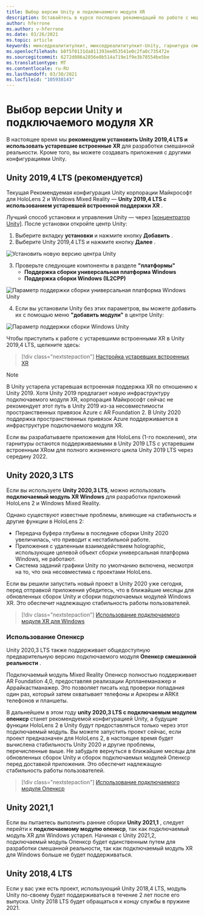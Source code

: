 ```yaml
---
title: Выбор версии Unity и подключаемого модуля XR
description: Оставайтесь в курсе последних рекомендаций по работе с модулями Unity и XR для разработки приложений HoloLens.
author: hferrone
ms.author: v-hferrone
ms.date: 03/26/2021
ms.topic: article
keywords: микседреалититулкит, микседреалититулкит-Unity, гарнитура смешанной реальности, гарнитура Windows Mixed Reality, гарнитура виртуальной реальности, Unity
ms.openlocfilehash: b8f5f0131da811393ee053541e0c2fa0c735472e
ms.sourcegitcommit: 6272d086a2856e8b514a719e1f9e3b78554be5be
ms.translationtype: MT
ms.contentlocale: ru-RU
ms.lasthandoff: 03/30/2021
ms.locfileid: "105938143"
---
```

# <a name="choosing-a-unity-version-and-xr-plugin"></a>Выбор версии Unity и подключаемого модуля XR

В настоящее время мы **рекомендуем установить Unity 2019,4 LTS и использовать устаревшие встроенные XR** для разработки смешанной реальности. Кроме того, вы можете создавать приложения с другими конфигурациями Unity.

## <a name="unity-20194-lts-recommended"></a>Unity 2019,4 LTS (рекомендуется)

Текущая Рекомендуемая конфигурация Unity корпорации Майкрософт для HoloLens 2 и Windows Mixed Reality — **Unity 2019,4 LTS с использованием устаревшей встроенной поддержки XR** .

Лучший способ установки и управления Unity — через <a href="https://unity3d.com/get-unity/download" target="_blank">[концентратор Unity]</a>. После установки откройте центр Unity:

1. Выберите вкладку **установки** и нажмите кнопку **Добавить** .
2. Выберите Unity 2019,4 LTS и нажмите кнопку **Далее** .

![Установить новую версию центра Unity](images/unity-hub-img-01.png)

3. Проверьте следующие компоненты в разделе **"платформы"**
    * **Поддержка сборки универсальная платформа Windows** 
    * **Поддержка сборки Windows (IL2CPP)**

![Параметр поддержки сборки универсальная платформа Windows Unity](../images/Unity_Install_Option_UWP.png)

4. Если вы установили Unity без этих параметров, вы можете добавить их с помощью меню **"добавить модули"** в центре Unity:

![Параметр поддержки сборки Windows Unity](../images/Unity_Install_Option_UWP2.png)

Чтобы приступить к работе с устаревшими встроенными XR в Unity 2019,4 LTS, щелкните здесь:

> [!div class="nextstepaction"]
> [Настройка устаревших встроенных XR](legacy-xr-support.md)

> [!NOTE]
> В Unity устарела устаревшая встроенная поддержка XR по отношению к Unity 2019.  Хотя Unity 2019 предлагает новую инфраструктуру подключаемого модуля XR, корпорация Майкрософт сейчас не рекомендует этот путь в Unity 2019 из-за несовместимости пространственных привязок Azure с AR Foundation 2.  В Unity 2020 поддержка пространственных привязок Azure поддерживается в инфраструктуре подключаемого модуля XR.

Если вы разрабатываете приложения для HoloLens (1-го поколения), эти гарнитуры остаются поддерживаемыми в Unity 2019 LTS с устаревшим встроенным XRом для полного жизненного цикла Unity 2019 LTS через середину 2022.

## <a name="unity-20203-lts"></a>Unity 2020,3 LTS 

Если вы используете **Unity 2020,3 LTS**, можно использовать **подключаемый модуль XR Windows** для разработки приложений HoloLens 2 и Windows Mixed Reality.

Однако существуют известные проблемы, влияющие на стабильность и другие функции в HoloLens 2: 

* Передача буфера глубины в последние сборки Unity 2020 увеличилась, что приводит к нестабильной работе.
* Приложения с удаленным взаимодействием holographic, использующие целевой объект сборки универсальная платформа Windows, не работают.
* Система заданий графики Unity по умолчанию включена, несмотря на то, что она несовместима с проектами HoloLens.

Если вы решили запустить новый проект в Unity 2020 уже сегодня, перед отправкой приложения убедитесь, что в ближайшие месяцы для обновленных сборок Unity и сборки подключаемых модулей Windows XR.  Это обеспечит надлежащую стабильность работы пользователей.

> [!div class="nextstepaction"]
> [Использование подключаемого модуля XR для Windows](windows-xr-plugin.md)

### <a name="using-openxr"></a>Использование Опенкср

Unity 2020,3 LTS также поддерживает общедоступную предварительную версию подключаемого модуля **Опенкср смешанной реальности** .

Подключаемый модуль Mixed Reality Опенкср полностью поддерживает AR Foundation 4,0, предоставляя реализации Арпланеманажер и Аррайкастманажер. Это позволяет писать код проверки попадания один раз, который затем охватывает телефоны и Аркореы и ARKit телефонов и планшеты. 

В дальнейшем в этом году **unity 2020,3 LTS с подключаемым модулем опенкср** станет рекомендуемой конфигурацией Unity, а будущие функции HoloLens 2 в Unity будут предоставляться только через этот подключаемый модуль.  Вы можете запустить проект сейчас, если проект предназначен для HoloLens 2, в настоящее время будет вычислена стабильность Unity 2020 и другие проблемы, перечисленные выше.  Не забудьте вернуться в ближайшие месяцы для обновленных сборок Unity и сборок подключаемых модулей Опенкср перед доставкой приложения.  Это обеспечит надлежащую стабильность работы пользователей. 

> [!div class="nextstepaction"]
> [Использование подключаемого модуля Опенкср](openxr-getting-started.md)

## <a name="unity-20211"></a>Unity 2021,1

Если вы пытаетесь выполнить ранние сборки **Unity 2021,1** , следует перейти к **подключаемому модулю опенкср**, так как подключаемый модуль XR для Windows устарел.  Начиная с Unity 2021,2, подключаемый модуль Опенкср будет единственным путем для разработки смешанной реальности, так как подключаемый модуль XR для Windows больше не будет поддерживаться.

## <a name="unity-20184-lts"></a>Unity 2018,4 LTS

Если у вас уже есть проект, использующий Unity 2018,4 LTS, модуль Unity по-своему будет поддерживаться в течение 2 лет после его выпуска.  Unity 2018 LTS будет обращаться к концу службы в пружине 2021.
